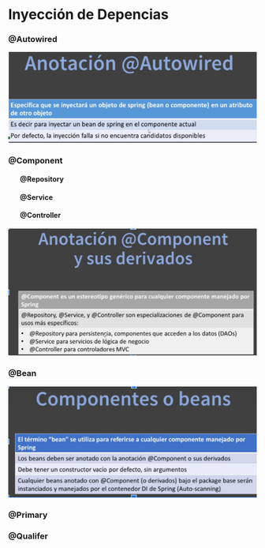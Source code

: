 <h1> Inyección de Depencias</h1>
<h3>@Autowired</h3>

![](https://github.com/haitaoo1/Spring-Inyeccion-Dependencias/blob/main/src/Autowired.png)

<h3>@Component</h3>
<ul>
    <h4>@Repository</h4>
    <h4>@Service</h4>
    <h4>@Controller</h4>
</ul>

![](https://github.com/haitaoo1/Spring-Inyeccion-Dependencias/blob/main/src/Component.png)

<h3>@Bean</h3>

![](https://github.com/haitaoo1/Spring-Inyeccion-Dependencias/blob/main/src/Bean.png)
<h3>@Primary</h3>
<h3>@Qualifer</h3>




